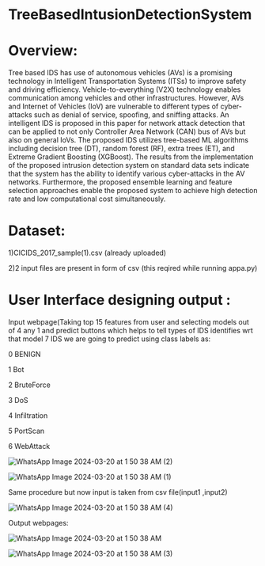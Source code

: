 # TreeBasedIntusionDetectionSystem
# Overview:
Tree based IDS has use of autonomous vehicles (AVs) is a promising technology in Intelligent Transportation Systems (ITSs) to improve safety and driving efficiency. Vehicle-to-everything (V2X) technology enables communication among vehicles and other infrastructures. However, AVs and Internet of Vehicles (IoV) are vulnerable to different types of cyber-attacks such as denial of service, spoofing, and sniffing attacks. An intelligent IDS is proposed in this paper for network attack detection that can be applied to not only Controller Area Network (CAN) bus of AVs but also on general IoVs. The proposed IDS utilizes tree-based ML algorithms including decision tree (DT), random forest (RF), extra trees (ET), and Extreme Gradient Boosting (XGBoost). The results from the implementation of the proposed intrusion detection system on standard data sets indicate that the system has the ability to identify various cyber-attacks in the AV networks. Furthermore, the proposed ensemble learning and feature selection approaches enable the proposed system to achieve high detection rate and low computational cost simultaneously.

# Dataset:

1)CICIDS_2017_sample(1).csv (already uploaded)

2)2 input files are present in form of csv (this reqired while running appa.py)

# User Interface designing output :

Input webpage(Taking top 15 features from user and selecting models out of 4 any 1 and predict buttons which helps to tell types of IDS identifies wrt that model 7 IDS we are going to predict using class labels as:

0  BENIGN

1  Bot

2  BruteForce

3  DoS

4  Infiltration

5  PortScan

6  WebAttack

![WhatsApp Image 2024-03-20 at 1 50 38 AM (2)](https://github.com/VermaAyush2k4/TreeBasedIntusionDetectionSystem/assets/117018341/4f783263-ae41-4246-baef-33b285ef1982)

![WhatsApp Image 2024-03-20 at 1 50 38 AM (1)](https://github.com/VermaAyush2k4/TreeBasedIntusionDetectionSystem/assets/117018341/9f7a4ab4-04f6-4edb-a6ce-a25d30483332)

Same procedure but now input is taken from csv file(input1 ,input2)

![WhatsApp Image 2024-03-20 at 1 50 38 AM (4)](https://github.com/VermaAyush2k4/TreeBasedIntusionDetectionSystem/assets/117018341/efb02bbf-4514-4480-8247-312050e5314b)

Output webpages:

![WhatsApp Image 2024-03-20 at 1 50 38 AM](https://github.com/VermaAyush2k4/TreeBasedIntusionDetectionSystem/assets/117018341/c439f443-be9b-4a43-ae17-a6029f19a3a9)

![WhatsApp Image 2024-03-20 at 1 50 38 AM (3)](https://github.com/VermaAyush2k4/TreeBasedIntusionDetectionSystem/assets/117018341/8a80136a-ddde-4a4d-842a-34a67b279afe)





